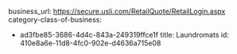 business_url: https://secure.usli.com/RetailQuote/RetailLogin.aspx
category-class-of-business:
  - ad3fbe85-3686-4d4c-843a-249319ffce1f
title: Laundromats
id: 410e8a6e-11d8-4fc0-902e-d4636a715e08
